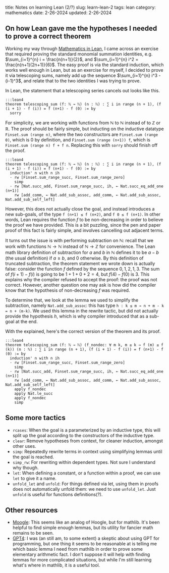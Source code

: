 title: Notes on learning Lean (2/?)
slug: learn-lean-2
tags: lean
category: mathematics
date: 2-26-2024
updated: 2-26-2024

## On how Lean gave me the hypotheses I needed to prove a correct theorem

Working my way through [Mathematics in Lean](https://leanprover-community.github.io/mathematics_in_lean/C05_Elementary_Number_Theory.html#induction-and-recursion), I came across an exercise that required proving the standard monomial summation identities, e.g. $\sum_{i=1}^{n} i = \frac{n(n+1)}{2}$, and $\sum_{i=1}^{n} i^2 = \frac{n(n+1)(2n+1)}{6}$.
The easy proof is via the standard induction, which works well enough in Lean, but as an exercise for myself, I decided to prove it via telescoping sums, namely add up the sequence $\sum_{i=1}^{n} i^3 - (i-1)^3$, and relate that to the two identities I was trying to prove.

In Lean, the statement that a telescoping series cancels out looks like this.

    :::lean4
    theorem telescoping_sum (f: ℕ → ℕ) (n : ℕ) : ∑ i in range (n + 1), (f (i + 1) - f (i)) = f (n+1) - f (0) := by
      sorry

For simplicity, we are working with functions from $\mathbb{N}$ to $\mathbb{N}$ instead of to $\mathbb{Z}$ or $\mathbb{R}$.
The proof should be fairly simple, but inducting on the inductive datatype `Finset.sum (range n)`, where the two constructors are `Finset.sum (range 0)`, which is $0$ by definition, and `Finset.sum (range (n+1)) f`, which is `Finset.sum (range n) f + f n`.
Replacing this with `sorry` should finish off the proof.

    :::lean4
    theorem telescoping_sum (f: ℕ → ℕ) (n : ℕ) : ∑ i in range (n + 1), (f (i + 1) - f (i)) = f (n+1) - f (0) := by
      induction' n with n ih
      · rw [Finset.sum_range_succ, Finset.sum_range_zero]
        simp
      · rw [Nat.succ_add, Finset.sum_range_succ, ih, ← Nat.succ_eq_add_one (n+1)]
        rw [add_comm, ← Nat.add_sub_assoc, add_comm, ← Nat.add_sub_assoc, Nat.add_sub_self_left]

However, this does not actually close the goal, and instead introduces a new sub-goals, of the type `f (n+1) ≤ f (n+2)`, and `f 0 ≤ f (n+1)`.
In other words, Lean requires the function $f$ to be non-decreasing in order to believe the proof we have provided.
This is a bit puzzling, since the pen and paper proof of this fact is fairly simple, and involves cancelling out adjacent terms.

It turns out the issue is with performing subtraction on $\mathbb{N}$: recall that we work with functions $\mathbb{N} \to \mathbb{N}$ instead of $\mathbb{N} \to \mathbb{Z}$ for convenience.
The Lean math library definition of subtraction for $a$ and $b$ in $\mathbb{N}$ defines it to be $a - b$ (the usual definition) if $a \geq b$, and $0$ otherwise. 
By this definition of truncated subtraction, the theorem statement we wrote down is actually false: consider the function $f$ defined by the sequence $0, 1, 2, 1, 3$.
The sum of $f(i+1) - f(i)$ is going to be $1 + 1 + 0 + 2 = 4$, but $f(4) - f(0)$ is $3$.
This explains why the compiler refused to accept the proof: the proof was not correct. However, another question one may ask is how did the compiler know that the hypothesis of non-decreasing $f$ was required.

To determine that, we look at the lemma we used to simplify the subtraction, namely `Nat.add_sub_assoc`: this has type `h : k ≤ m → n + m - k = n + (m-k)`.
We used this lemma in the rewrite tactic, but did not actually provide the hypothesis $h$, which is why compiler introduced that as a sub-goal at the end.

With the explained, here's the correct version of the theorem and its proof.

    :::lean4
    theorem telescoping_sum (f: ℕ → ℕ) (f_nondec: ∀ m k, m ≤ k → f (m) ≤ f (k)) (n : ℕ) : ∑ i in range (n + 1), (f (i + 1) - f (i)) = f (n+1) - f (0) := by
      induction' n with n ih
      · rw [Finset.sum_range_succ, Finset.sum_range_zero]
        simp
      · rw [Nat.succ_add, Finset.sum_range_succ, ih, ← Nat.succ_eq_add_one (n+1)]
        rw [add_comm, ← Nat.add_sub_assoc, add_comm, ← Nat.add_sub_assoc, Nat.add_sub_self_left]
        apply f_nondec
        apply Nat.le_succ
        apply f_nondec
        simp




## Some more tactics

- `rcases`: When the goal is a parameterized by an inductive type, this will split up the goal according to the constructors of the inductive type.
- `clear`: Remove hypotheses from context, for cleaner induction, amongst other uses.
- `simp`: Repeatedly rewrite terms in context using simplifying lemmas until the goal is reached.
- `simp_rw`: For rewriting within dependent types. Not sure I understand why though.
- `let`: When defining a constant, or a function within a proof, we can use `let` to give it a name.
- `unfold_let` and `unfold`: For things defined via let, using them in proofs does not automatically unfold them: we need to use `unfold_let`. Just `unfold` is useful for functions definitions(?).

## Other resources

- [Moogle](https://www.moogle.ai/): This seems like an analog of Hoogle, but for mathlib. It's been helpful to find simple enough lemmas, but its utility for fancier math remains to be seen.
- [GPT4](https://openai.com/gpt-4): I was (an still am, to some extent) a skeptic about using GPT for programming, but one thing it seems to be reasonable at is telling me which basic lemma I need from mathlib in order to prove some elementary arithmetic fact.
I don't suppose it will help with finding lemmas for more complicated situations, but while I'm still learning what's where in mathlib, it is a useful tool.